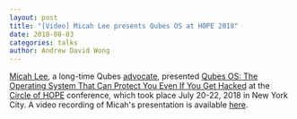 ```yaml
---
layout: post
title: "[Video] Micah Lee presents Qubes OS at HOPE 2018"
date: 2018-08-03
categories: talks
author: Andrew David Wong
---
```


[Micah Lee], a long-time Qubes [advocate], presented [Qubes OS: The Operating
System That Can Protect You Even If You Get Hacked] at the [Circle of HOPE]
conference, which took place July 20-22, 2018 in New York City. A video
recording of Micah's presentation is available [here][video].


[Micah Lee]: https://micahflee.com/
[advocate]: /endorsements/
[Qubes OS: The Operating System That Can Protect You Even If You Get Hacked]: https://www.hope.net/schedule.html#-qubes-os-the-operating-system-that-can-protect-you-even-if-you-get-hacked-
[Circle of HOPE]: https://www.hope.net/index.html
[video]: https://livestream.com/internetsociety2/hope/videos/178431606

